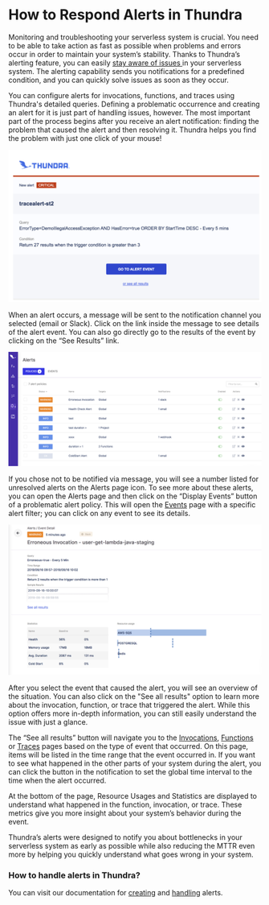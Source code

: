 # How to Respond Alerts in Thundra

Monitoring and troubleshooting your serverless system is crucial. You need to be able to take action as fast as possible when problems and errors occur in order to maintain your system’s stability. Thanks to Thundra’s alerting feature, you can easily [stay aware of issues ](staying-aware-of-issues-with-alerts.md)in your serverless system. The alerting capability sends you notifications for a predefined condition, and you can quickly solve issues as soon as they occur.

You can configure alerts for invocations, functions, and traces using Thundra's detailed queries. Defining a problematic occurrence and creating an alert for it is just part of handling issues, however. The most important part of the process begins after you receive an alert notification: finding the problem that caused the alert and then resolving it. Thundra helps you find the problem with just one click of your mouse!

![Alert Mail](<../.gitbook/assets/image (297).png>)

When an alert occurs, a message will be sent to the notification channel you selected (email or Slack). Click on the link inside the message to see details of the alert event. You can also go directly go to the results of the event by clicking on the “See Results” link.

![Alerts Page](<../.gitbook/assets/image (131).png>)

If you chose not to be notified via message,  you will see a number listed for unresolved alerts on the Alerts page icon. To see more about these alerts, you can open the Alerts page and then click on the “Display Events” button of a problematic alert policy. This will open the [Events](../thundra-web-console/alerts-page/events-tab.md) page with a specific alert filter; you can click on any event to see its details.

![Event Detail](<../.gitbook/assets/image (166).png>)

After you select the event that caused the alert, you will see an overview of the situation. You can also click on the "See all results" option to learn more about the invocation, function, or trace that triggered the alert. While this option offers more in-depth information, you can still easily understand the issue with just a glance.

The “See all results” button will navigate you to the [Invocations](../thundra-web-console/function-details-page/invocation-tab.md), [Functions](../thundra-web-console/functions-list-page/) or [Traces](../thundra-web-console/traces-page.md) pages based on the type of event that occurred. On this page, items will be listed in the time range that the event occurred in. If you want to see what happened in the other parts of your system during the alert, you can click the button in the notification to set the global time interval to the time when the alert occurred.

At the bottom of the page, Resource Usages and Statistics are displayed to understand what happened in the function, invocation, or trace. These metrics give you more insight about your system’s behavior during the event.

Thundra’s alerts were designed to notify you about bottlenecks in your serverless system as early as possible while also reducing the MTTR even more by helping you quickly understand what goes wrong in your system.

### How to handle alerts in Thundra?

You can visit our documentation for [creating](../thundra-web-console/alerts-page/creating-editing-alert-policies.md) and [handling](how-to-respond-alerts-in-thundra.md) alerts.
